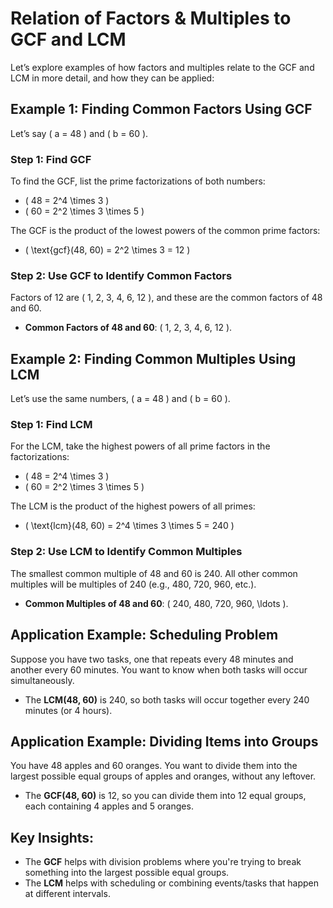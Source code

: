 # Relation of Factors & Multiples to GCF and LCM

Let’s explore examples of how factors and multiples relate to the GCF and LCM in more detail, and how they can be applied:

## Example 1: Finding Common Factors Using GCF

Let’s say \( a = 48 \) and \( b = 60 \).

### Step 1: Find GCF

To find the GCF, list the prime factorizations of both numbers:

- \( 48 = 2^4 \times 3 \)
- \( 60 = 2^2 \times 3 \times 5 \)

The GCF is the product of the lowest powers of the common prime factors:

- \( \text{gcf}(48, 60) = 2^2 \times 3 = 12 \)

### Step 2: Use GCF to Identify Common Factors

Factors of 12 are \( 1, 2, 3, 4, 6, 12 \), and these are the common factors of 48 and 60.

- **Common Factors of 48 and 60**: \( 1, 2, 3, 4, 6, 12 \).

## Example 2: Finding Common Multiples Using LCM

Let’s use the same numbers, \( a = 48 \) and \( b = 60 \).

### Step 1: Find LCM

For the LCM, take the highest powers of all prime factors in the factorizations:

- \( 48 = 2^4 \times 3 \)
- \( 60 = 2^2 \times 3 \times 5 \)

The LCM is the product of the highest powers of all primes:

- \( \text{lcm}(48, 60) = 2^4 \times 3 \times 5 = 240 \)

### Step 2: Use LCM to Identify Common Multiples

The smallest common multiple of 48 and 60 is 240. All other common multiples will be multiples of 240 (e.g., 480, 720, 960, etc.).

- **Common Multiples of 48 and 60**: \( 240, 480, 720, 960, \ldots \).

## Application Example: Scheduling Problem

Suppose you have two tasks, one that repeats every 48 minutes and another every 60 minutes. You want to know when both tasks will occur simultaneously.

- The **LCM(48, 60)** is 240, so both tasks will occur together every 240 minutes (or 4 hours).

## Application Example: Dividing Items into Groups

You have 48 apples and 60 oranges. You want to divide them into the largest possible equal groups of apples and oranges, without any leftover.

- The **GCF(48, 60)** is 12, so you can divide them into 12 equal groups, each containing 4 apples and 5 oranges.

## Key Insights:

- The **GCF** helps with division problems where you're trying to break something into the largest possible equal groups.
- The **LCM** helps with scheduling or combining events/tasks that happen at different intervals.